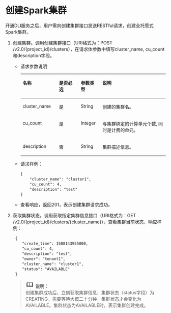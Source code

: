 # 创建Spark集群<a name="dli_01_0313"></a>

开通DLI服务之后，用户需向创建集群接口发送RESTful请求，创建全托管式Spark集群。

1.  创建集群。调用创建集群接口（URI格式为：POST /v2.0/\{project\_id\}/clusters），在请求体参数中填写cluster\_name, cu\_count和description字段。
    -   请求参数说明

        <a name="table18210937211"></a>
        <table><thead align="left"><tr id="row18208039215"><th class="cellrowborder" valign="top" width="25%" id="mcps1.1.5.1.1"><p id="p10208631321"><a name="p10208631321"></a><a name="p10208631321"></a>名称</p>
        </th>
        <th class="cellrowborder" valign="top" width="15%" id="mcps1.1.5.1.2"><p id="p7208163129"><a name="p7208163129"></a><a name="p7208163129"></a>是否必选</p>
        </th>
        <th class="cellrowborder" valign="top" width="15%" id="mcps1.1.5.1.3"><p id="p13208731726"><a name="p13208731726"></a><a name="p13208731726"></a>参数类型</p>
        </th>
        <th class="cellrowborder" valign="top" width="45%" id="mcps1.1.5.1.4"><p id="p22086319211"><a name="p22086319211"></a><a name="p22086319211"></a>说明</p>
        </th>
        </tr>
        </thead>
        <tbody><tr id="row05091642141"><td class="cellrowborder" valign="top" width="25%" headers="mcps1.1.5.1.1 "><p id="p19510134210420"><a name="p19510134210420"></a><a name="p19510134210420"></a>cluster_name</p>
        </td>
        <td class="cellrowborder" valign="top" width="15%" headers="mcps1.1.5.1.2 "><p id="p8510184217415"><a name="p8510184217415"></a><a name="p8510184217415"></a>是</p>
        </td>
        <td class="cellrowborder" valign="top" width="15%" headers="mcps1.1.5.1.3 "><p id="p551119423410"><a name="p551119423410"></a><a name="p551119423410"></a>String</p>
        </td>
        <td class="cellrowborder" valign="top" width="45%" headers="mcps1.1.5.1.4 "><p id="p13511442446"><a name="p13511442446"></a><a name="p13511442446"></a>创建的集群名。</p>
        </td>
        </tr>
        <tr id="row1208531524"><td class="cellrowborder" valign="top" width="25%" headers="mcps1.1.5.1.1 "><p id="p72081535215"><a name="p72081535215"></a><a name="p72081535215"></a>cu_count</p>
        </td>
        <td class="cellrowborder" valign="top" width="15%" headers="mcps1.1.5.1.2 "><p id="p2020810315215"><a name="p2020810315215"></a><a name="p2020810315215"></a>是</p>
        </td>
        <td class="cellrowborder" valign="top" width="15%" headers="mcps1.1.5.1.3 "><p id="p720816315218"><a name="p720816315218"></a><a name="p720816315218"></a>Integer</p>
        </td>
        <td class="cellrowborder" valign="top" width="45%" headers="mcps1.1.5.1.4 "><p id="p1198319511890"><a name="p1198319511890"></a><a name="p1198319511890"></a>与集群绑定的计算单元个数, 同时是计费的单元。</p>
        </td>
        </tr>
        <tr id="row16433153514198"><td class="cellrowborder" valign="top" width="25%" headers="mcps1.1.5.1.1 "><p id="p134331635111913"><a name="p134331635111913"></a><a name="p134331635111913"></a>description</p>
        </td>
        <td class="cellrowborder" valign="top" width="15%" headers="mcps1.1.5.1.2 "><p id="p5433143551914"><a name="p5433143551914"></a><a name="p5433143551914"></a>否</p>
        </td>
        <td class="cellrowborder" valign="top" width="15%" headers="mcps1.1.5.1.3 "><p id="p164331435151918"><a name="p164331435151918"></a><a name="p164331435151918"></a>String</p>
        </td>
        <td class="cellrowborder" valign="top" width="45%" headers="mcps1.1.5.1.4 "><p id="p54338358195"><a name="p54338358195"></a><a name="p54338358195"></a>集群描述信息。</p>
        </td>
        </tr>
        </tbody>
        </table>

    -   请求样例：

        ```
        {
        	"cluster_name": "cluster1",
        	"cu_count": 4,
        	"description": "test"
        }
        ```

    -   查看响应，返回201，表示创建集群请求成功。

2.  获取集群状态。调用获取指定集群信息接口（URI格式为：GET /v2.0/\{project\_id\}/clusters/\{cluster\_name\}），查看集群当前状态，响应样例：

    ```
     {
        "create_time": 1508143955000, 
        "cu_count": 4, 
        "description": "test", 
        "owner": "tenant1", 
        "cluster_name": "cluster1",
        "status": "AVAILABLE"
     }
    ```

    >![](public_sys-resources/icon-note.gif) **说明：**   
    >创建集群成功后，立刻获取集群信息，集群状态（status字段）为CREATING，需要等待大概二十分钟，集群状态才会变化为AVAILABLE。集群状态为AVAILABLE时，表示集群创建完成。  


